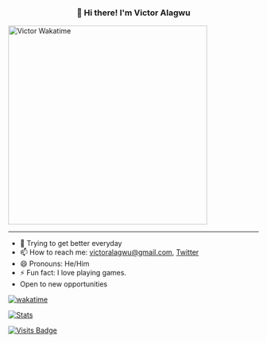 <h3 align="center">👋 Hi there! I'm Victor Alagwu</h3>


[<img src="https://wakatime.com/share/@VictorAlagwu/d8078e42-dd33-4b53-927f-ed4999e889fe.svg" alt='Victor Wakatime' height='400'>](https://github.com/victoralagwu)

---
- 🌱 Trying to get better everyday
- 📫 How to reach me: victoralagwu@gmail.com, [Twitter](https://twitter.com/victoralagwu)
- 😄 Pronouns: He/Him
- ⚡ Fun fact: I love playing games.
- Open to new opportunities

[![wakatime](https://wakatime.com/badge/user/2db43970-6df9-41ad-9602-da9cc0066828.svg)](https://wakatime.com/@2db43970-6df9-41ad-9602-da9cc0066828)

[![Stats](https://github-readme-stats.vercel.app/api?username=victoralagwu&show_icons=true&theme=light)](https://github-readme-stats.vercel.app/api?username=victoralagwu&show_icons=true&theme=light)

[![Visits Badge](https://badges.pufler.dev/visits/victoralagwu/victoralagwu)](https://badges.pufler.dev/visits/victoralagwu/victoralagwu)
